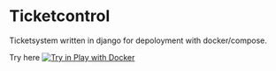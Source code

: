 # Ticketcontrol
Ticketsystem written in django for depoloyment with docker/compose.

Try here
[![Try in Play with Docker](https://raw.githubusercontent.com/play-with-docker/stacks/master/assets/images/button.png)](https://labs.play-with-docker.com/?stack=https://raw.githubusercontent.com/riseupgroup/ticketcontrol/master/docker-compose-pwd.yml)
